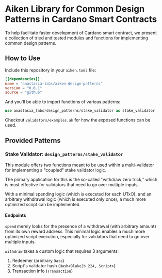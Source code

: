 # Aiken Library for Common Design Patterns in Cardano Smart Contracts

To help facilitate faster development of Cardano smart contract, we present a
collection of tried and tested modules and functions for implementing common
design patterns.

## How to Use

Include this repository in your `aiken.toml` file:
```toml
[[dependencies]]
name = "anastasia-labs/aiken-design-patterns"
version = "0.0.1"
source = "github"
```

And you'll be able to import functions of various patterns:
```rs
use anastasia_labs/design_patterns/stake_validator as stake_validator
```

Checkout `validators/examples.ak` for how the exposed functions can be used.

## Provided Patterns

### Stake Validator: `design_patterns/stake_validator`

This module offers two functions meant to be used within a multi-validator for
implementing a "coupled" stake validator logic.

The primary application for this is the so-called "withdraw zero trick," which
is most effective for validators that need to go over multiple inputs.

With a minimal spending logic (which is executed for each UTxO), and an
arbitrary withdrawal logic (which is executed only once), a much more optimized
script can be implemented.

#### Endpoints

`spend` merely looks for the presence of a withdrawal (with arbitrary amount)
from its own reward address. This minimal logic enables a much more optimized
script execution, especially for validators that need to go over multiple
inputs.

`withdraw` takes a custom logic that requires 3 arguments:
  1. Redeemer (arbitrary `Data`)
  2. Script's validator hash (`Hash<Blake2b_224, Script>`)
  3. Transaction info (`Transaction`)
